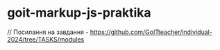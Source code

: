 # goit-markup-js-praktika

// Посилання на завдання - https://github.com/GoITteacher/individual-2024/tree/TASKS/modules
